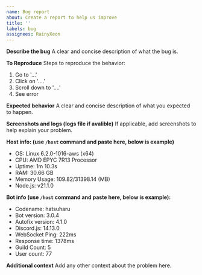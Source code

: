 ```yaml
---
name: Bug report
about: Create a report to help us improve
title: ''
labels: bug
assignees: RainyXeon
---
```


**Describe the bug**
A clear and concise description of what the bug is.

**To Reproduce**
Steps to reproduce the behavior:

1. Go to '...'
2. Click on '....'
3. Scroll down to '....'
4. See error

**Expected behavior**
A clear and concise description of what you expected to happen.

**Screenshots and logs (logs file if avalible)**
If applicable, add screenshots to help explain your problem.

**Host info: (use `/host` command and paste here, below is example)**

- OS: Linux 6.2.0-1016-aws (x64)
- CPU: AMD EPYC 7R13 Processor
- Uptime: 1m 10.3s
- RAM: 30.66 GB
- Memory Usage: 109.82/31398.14 (MB)
- Node.js: v21.1.0

**Bot info (use `/host` command and paste here, below is example):**

- Codename: hatsuharu
- Bot version: 3.0.4
- Autofix version: 4.1.0
- Discord.js: 14.13.0
- WebSocket Ping: 222ms
- Response time: 1378ms
- Guild Count: 5
- User count: 77

**Additional context**
Add any other context about the problem here.
